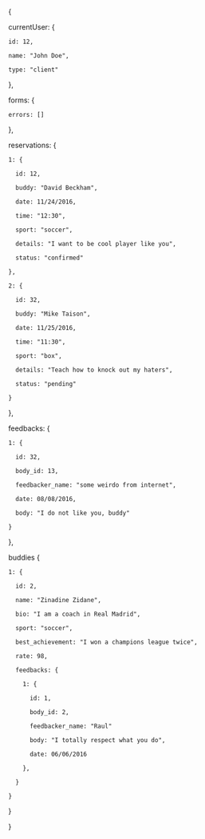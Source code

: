 {

  currentUser: {

    id: 12,

    name: "John Doe",

    type: "client"

  },


  forms: {

    errors: []

  },


  reservations: {

    1: {

      id: 12,

      buddy: "David Beckham",

      date: 11/24/2016,

      time: "12:30",

      sport: "soccer",

      details: "I want to be cool player like you",

      status: "confirmed"

    },

    2: {

      id: 32,

      buddy: "Mike Taison",

      date: 11/25/2016,

      time: "11:30",

      sport: "box",

      details: "Teach how to knock out my haters",

      status: "pending"

    }

  },


  feedbacks: {

    1: {

      id: 32,

      body_id: 13,

      feedbacker_name: "some weirdo from internet",

      date: 08/08/2016,

      body: "I do not like you, buddy"

    }

  },


  buddies {

    1: {

      id: 2,

      name: "Zinadine Zidane",

      bio: "I am a coach in Real Madrid",

      sport: "soccer",

      best_achievement: "I won a champions league twice",

      rate: 98,

      feedbacks: {

        1: {

          id: 1,

          body_id: 2,

          feedbacker_name: "Raul"

          body: "I totally respect what you do",

          date: 06/06/2016

        },

      }

    }


  }


}
